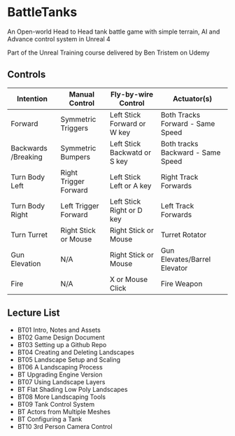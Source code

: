 
# BattleTanks

An Open-world Head to Head tank battle game with simple terrain, AI and Advance control system in Unreal 4


Part of the Unreal Training course delivered by Ben Tristem on Udemy

## Controls

Intention |Manual Control |Fly-by-wire Control |Actuator(s)
----------|---------------|--------------------|-----------
Forward|Symmetric Triggers|Left Stick Forward or W key|Both Tracks Forward - Same Speed
Backwards /Breaking|Symmetric Bumpers|Left Stick Backwatd or S key| Both tracks Backward - Same Speed
Turn Body Left|Right Trigger Forward|Left Stick Left or A key| Right Track Forwards
Turn Body Right|Left Trigger Forward|Left Stick Right or D key| Left Track Forwards
Turn Turret|Right Stick or Mouse|Right Stick or Mouse|Turret Rotator 
Gun Elevation|N/A|Right Stick or Mouse|Gun Elevates/Barrel Elevator
Fire|N/A|X or Mouse Click|Fire Weapon  


## Lecture List
* BT01 Intro, Notes and Assets
* BT02 Game Design Document
* BT03 Setting up a Github Repo
* BT04 Creating and Deleting Landscapes
* BT05 Landscape Setup and Scaling
* BT06 A Landscaping Process
* BT   Upgrading Engine Version
* BT07 Using Landscape Layers
* BT   Flat Shading Low Poly Landscapes
* BT08 More Landscaping Tools
* BT09 Tank Control System
* BT   Actors from Multiple Meshes
* BT   Configuring a Tank
* BT10 3rd Person Camera Control
